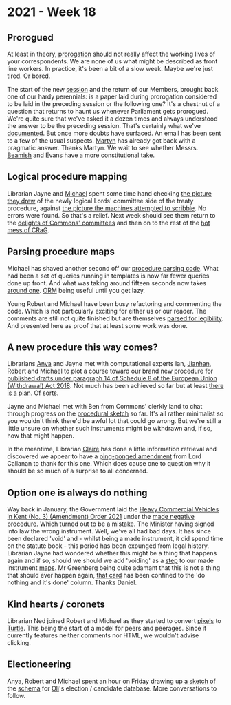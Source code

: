 # 2021 - Week 18

## Prorogued

At least in theory, [prorogation](https://ukparliament.github.io/ontologies/time-period/time-period-ontology.html#d4e157) should not really affect the working lives of your correspondents. We are none of us what might be described as front line workers. In practice, it's been a bit of a slow week. Maybe we're just tired. Or bored.

The start of the new [session](https://ukparliament.github.io/ontologies/time-period/time-period-ontology.html#d4e144) and the return of our Members, brought back one of our hardy perennials: is a paper laid during prorogation considered to be laid in the preceding session or the following one? It's a chestnut of a question that returns to haunt us whenever Parliament gets prorogued. We're quite sure that we've asked it a dozen times and always understood the answer to be the preceding session. That's certainly what we've [documented](https://ukparliament.github.io/ontologies/laying/laying-ontology.html#d4e203). But once more doubts have surfaced. An email has been sent to a few of the usual suspects. [Martyn](https://twitter.com/martynpatrick) has already got back with a pragmatic answer. Thanks Martyn. We wait to see whether Messrs. [Beamish](https://twitter.com/clerkly) and Evans have a more constitutional take.

## Logical procedure mapping

Librarian Jayne and [Michael](https://twitter.com/fantasticlife) spent some time hand checking [the picture they drew](https://github.com/ukparliament/ontologies/blob/master/procedure/flowcharts/components/crag-treaty-lords-eu-committee/crag-treaty-lords-eu-committee.pdf) of the newly logical Lords' committee side of the treaty procedure, against [the picture the machines attempted to scribble](https://ukparliament.github.io/ontologies/meta/weeknotes/2021/17/machine-lords-eu-committes.pdf). No errors were found. So that's a relief. Next week should see them return to the [delights of Commons' committees](https://trello.com/c/Jao1oZtH/18-remap-crag-treaty) and then on to the rest of the [hot mess of CRaG](https://ukparliament.github.io/ontologies/procedure/flowcharts/crag-treaties/crag-treaties.pdf).

## Parsing procedure maps

Michael has shaved another second off our [procedure parsing code](https://github.com/ukparliament/procedure-parsing). What had been a set of queries running in templates is now far fewer queries done up front. And what was taking around fifteen seconds now takes [around one](https://api.parliament.uk/procedures/work-packages/9). [ORM](https://en.wikipedia.org/wiki/Object%E2%80%93relational_mapping) being useful until you get lazy.

Young Robert and Michael have been busy refactoring and commenting the code. Which is not particularly exciting for either us or our reader. The comments are still not quite finished but are themselves [parsed for legibility](https://api.parliament.uk/procedures/meta/comments). And presented here as proof that at least some work was done.

## A new procedure this way comes?

Librarians [Anya](https://twitter.com/bitten_) and Jayne met with computational experts Ian, [Jianhan](https://twitter.com/jianhanzhu), Robert and Michael to plot a course toward our brand new procedure for [published drafts under paragraph 14 of Schedule 8 of the European Union (Withdrawal) Act 2018](https://www.legislation.gov.uk/ukpga/2018/16/schedule/8/enacted#schedule-8-paragraph-14). Not much has been achieved so far but at least [there is a plan](https://trello.com/b/6Tv4O13K/published-drafts). Of sorts. 

Jayne and Michael met with Ben from Commons' clerkly land to chat through progress on the [procedural sketch](https://github.com/ukparliament/ontologies/blob/master/procedure/flowcharts/published-drafts-under-euwa/published-drafts-under-euwa.pdf) so far. It's all rather minimalist so you wouldn't think there'd be awful lot that could go wrong. But we're still a little unsure on whether such instruments might be withdrawn and, if so, how that might happen.

In the meantime, Librarian [Claire](https://twitter.com/tinysprite) has done a little information retrieval and discovered we appear to have a [ping-ponged amendment](https://hansard.parliament.uk/lords/2018-06-18/debates/38C39823-F992-450D-AD1F-1A7A0FC6E706/EuropeanUnion(Withdrawal)Bill#contribution-9BAF781B-1CF6-420B-A525-7A406347D27E) from Lord Callanan to thank for this one. Which does cause one to question why it should be so much of a surprise to all concerned.

## Option one is always do nothing

Way back in January, the Government laid the [Heavy Commercial Vehicles in Kent (No. 3) (Amendment) Order 2021](https://statutoryinstruments.parliament.uk/timeline/WaAe1TK1/SI-202162) under the [made negative procedure](https://ukparliament.github.io/ontologies/procedure/flowcharts/sis/logic-gates/made-negative.pdf). Which turned out to be a mistake. The Minister having signed into law the wrong instrument. Well, we've all had bad days. It has since been declared 'void' and - whilst being a made instrument, it did spend time on the statute book - this period has been expunged from legal history. Librarian Jayne had wondered whether this might be a thing that happens again and if so, should we should we add 'voiding' as a [step](https://ukparliament.github.io/ontologies/procedure/procedure-ontology.html#d4e175) to our made instrument [maps](https://ukparliament.github.io/ontologies/procedure/procedure-ontology.html#maps). Mr Greenberg being quite adamant that this is not a thing that should ever happen again, [that card](https://trello.com/c/d2CbPMsV/358-dg-instrument-void) has been confined to the 'do nothing and it's done' column. Thanks Daniel.

## Kind hearts / coronets

Librarian Ned joined Robert and Michael as they started to convert [pixels](https://github.com/ukparliament/ontologies/blob/master/peerage/peerage.png) to [Turtle](https://github.com/ukparliament/ontologies/blob/master/peerage/peerage-ontology.ttl). This being the start of a model for peers and peerages. Since it currently features neither comments nor HTML, we wouldn't advise clicking.

## Electioneering

Anya, Robert and Michael spent an hour on Friday drawing up [a sketch](https://github.com/ukparliament/ontologies/blob/master/meta/relational/candidates/candidates.pdf) of the [schema](https://github.com/ukparliament/ontologies/blob/master/meta/relational/candidates/candidates.sql) for [Oli](https://twitter.com/olihawkins)'s election / candidate database. More conversations to follow.




